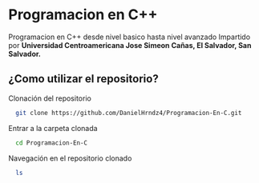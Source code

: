 
# Programacion en C++

Programacion en C++ desde nivel basico hasta nivel avanzado
Impartido por **Universidad Centroamericana Jose Simeon Cañas, El Salvador, San Salvador.**

## ¿Como utilizar el repositorio?

Clonación del repositorio

```bash
  git clone https://github.com/DanielHrndz4/Programacion-En-C.git
```

Entrar a la carpeta clonada

```bash
  cd Programacion-En-C
```

Navegación en el repositorio clonado

```bash
  ls
```
